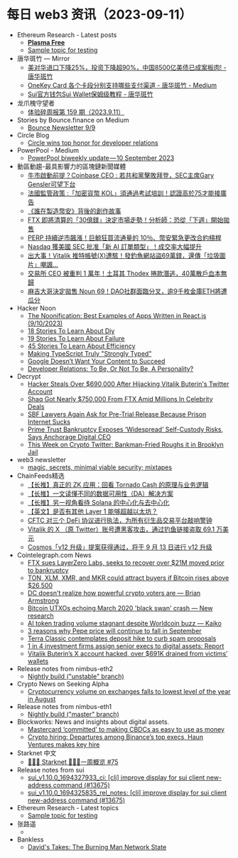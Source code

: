 # 每日 web3 资讯（2023-09-11）

- Ethereum Research - Latest posts
  - [**Plasma Free**](https://ethresear.ch/t/plasma-free/16570/5)
  - [Sample topic for testing](https://ethresear.ch/t/sample-topic-for-testing/16582/1)
- 唐华斑竹 — Mirror
  - [美对华进口下降25%，投资下降超90%，中国8500亿美债已成案板肉! - 唐华斑竹](https://mirror.xyz/0x731644a15A2C445825F7Bd6002870c49B83bc859/mdDHWS9CmrWQ_uDKFIu9oNXiq_aa1VY38eyaTte_Njk)
  - [OneKey Card 各个卡段分别支持哪些支付渠道 - 唐华斑竹 - Medium](https://mirror.xyz/0x731644a15A2C445825F7Bd6002870c49B83bc859/lfi89VWkA_SsdTsAyhNdEFQ8iRnaUZl9a58OYSYuG5Y)
  - [Sui官方钱包Sui Wallet保姆级教程 - 唐华斑竹](https://mirror.xyz/0x731644a15A2C445825F7Bd6002870c49B83bc859/l0criubmzVjm1HLYGpy8ryf2-jbIOngA5r-RyAl0JGc)
- 龙爪槐守望者
  - [体验碎周报第 159 期（2023.9.11）](https://www.ftium4.com/ux-weekly-159.html)
- Stories by Bounce.finance on Medium
  - [Bounce Newsletter 9/9](https://bouncefinance.medium.com/bounce-newsletter-9-9-7e7b524fb71c?source=rss-74b4e5aa79f6------2)
- Circle Blog
  - [Circle wins top honor for developer relations](https://www.circle.com/blog/circle-wins-top-honor-for-developer-relations)
- PowerPool - Medium
  - [PowerPool biweekly update — 10 September 2023](https://medium.com/powerpool/powerpool-biweekly-update-10-september-2023-6580d06fcbb6?source=rss----734b6abdb4f3---4)
- 動區動趨-最具影響力的區塊鏈新聞媒體
  - [牛市啟動前提？Coinbase CEO : 若共和黨擊敗拜登，SEC主席Gary Gensler可望下台](https://www.blocktempo.com/coinbase-ceo-says-there-is-possibility-of-new-sec-chair-next-year/)
  - [法國監管政策 :「加密貨幣 KOL」須通過考試培訓！認證高於75才能接廣告](https://www.blocktempo.com/france-introduces-new-certification-program-for-crypto-kol/)
  - [《誰在製造幣安》背後的創作故事](https://www.blocktempo.com/the-story-behind-who-created-binance/)
  - [FTX 即將清算的「30億鎂」決定市場走勢！分析師：恐從「下週」開始拋售](https://www.blocktempo.com/ftx-impending-3-billion-liquidation-could-be-dictating-market-movement/)
  - [PERP 持續逆市飆漲！巨鯨狂買流通量的 10％、幣安緊急更改合約槓桿](https://www.blocktempo.com/perpetual-protocol-token-raise-200-percernt/)
  - [Nasdaq 獲美國 SEC 批准「新 AI 訂單類型」！成交率大幅提升](https://www.blocktempo.com/sec-approve-nasdaq-first-ai-powered-order-type/)
  - [出大事！Vitalik 推特帳號(X)遭駭！發釣魚網站盜69萬鎂，還傳「垃圾圖片」嘲諷…](https://www.blocktempo.com/vitalik-buterin-x-account-was-hacked/)
  - [交易所 CEO 被重判 1 萬年！土耳其 Thodex 捲款潛逃，40萬散戶血本無歸](https://www.blocktempo.com/thodex-founder-sentenced-to-10000-years-in-prison/)
  - [麻吉大哥決定拋售 Noun 69！DAO社群面臨分叉，逾9千枚金庫ETH將遭瓜分](https://www.blocktempo.com/machi-big-brother-announces-the-sale-of-noun-69/)
- Hacker Noon
  - [The Noonification: Best Examples of Apps Written in React.js (9/10/2023)](https://hackernoon.com/9-10-2023-noonification?source=rss)
  - [18 Stories To Learn About Diy](https://hackernoon.com/18-stories-to-learn-about-diy?source=rss)
  - [19 Stories To Learn About Failure](https://hackernoon.com/19-stories-to-learn-about-failure?source=rss)
  - [45 Stories To Learn About Efficiency](https://hackernoon.com/45-stories-to-learn-about-efficiency?source=rss)
  - [Making TypeScript Truly "Strongly Typed"](https://hackernoon.com/making-typescript-truly-strongly-typed?source=rss)
  - [Google Doesn’t Want Your Content to Succeed](https://hackernoon.com/google-doesnt-want-your-content-to-succeed?source=rss)
  - [Developer Relations: To Be, Or Not To Be, A Personality?](https://hackernoon.com/developer-relations-to-be-or-not-to-be-a-personality?source=rss)
- Decrypt
  - [Hacker Steals Over $690,000 After Hijacking Vitalik Buterin's Twitter Account](https://decrypt.co/155738/hacker-steals-690000-after-hijacking-vitalik-buterin-x-account)
  - [Shaq Got Nearly $750,000 From FTX Amid Millions In Celebrity Deals](https://decrypt.co/155732/shaq-got-nearly-750000-from-ftx-amid-millions-in-celebrity-deals)
  - [SBF Lawyers Again Ask for Pre-Trial Release Because Prison Internet Sucks](https://decrypt.co/155728/sam-bankman-fried-prison-internet-trial-preparation-request)
  - [Prime Trust Bankruptcy Exposes ‘Widespread’ Self-Custody Risks, Says Anchorage Digital CEO](https://decrypt.co/155714/prime-trust-bankruptcy-self-custody-risks-anchorage-digital-ceo)
  - [This Week on Crypto Twitter: Bankman-Fried Roughs it in Brooklyn Jail](https://decrypt.co/155705/this-week-on-crypto-twitter-bankman-fried-roughs-it-in-brooklyn-jail)
- web3 newsletter
  - [magic, secrets, minimal viable security; mixtapes](https://a16zcrypto.substack.com/p/magic-secrets-minimal-viable-security)
- ChainFeeds精选
  - [【长推】真正的 ZK 应用：回看 Tornado Cash 的原理与业务逻辑](https://twitter.com/eternal1997l/status/1700539778066997540)
  - [【长推】一文读懂不同的数据可用性（DA）解决方案](https://twitter.com/i/web/status/1700728653750087945)
  - [【长推】另一视角看待 Solana 的中心化与去中心化](https://twitter.com/0xNing0x/status/1700664950501576905)
  - [【英文】是否有其他 Layer 1 能够超越以太坊？](https://globalcoinresearch.com/2023/09/08/can-any-layer-1-blockchain-overtake-ethereum/)
  - [CFTC 对三个 DeFi 协议进行执法，为所有衍生品交易平台敲响警钟](https://www.techflowpost.com/article/detail_13948.html)
  - [Vitalik 的 X （原 Twitter）账号遭黑客攻击，通过钓鱼链接盗取 69.1 万美元](https://x.com/evilcos/status/1700688061972226551)
  - [Cosmos「v12 升级」提案获得通过，将于 9 月 13 日进行 v12 升级](https://x.com/cosmoshub/status/1700447718110355852)
- Cointelegraph.com News
  - [FTX sues LayerZero Labs, seeks to recover over $21M moved prior to bankruptcy](https://cointelegraph.com/news/ftx-sues-layer-zero-labs-seeks-recover-millions-bankruptcy)
  - [TON, XLM, XMR, and MKR could attract buyers if Bitcoin rises above $26,500](https://cointelegraph.com/news/ton-xlm-xmr-and-mkr-could-attract-buyers-if-bitcoin-rises-above-26-500)
  - [DC doesn't realize how powerful crypto voters are — Brian Armstrong](https://cointelegraph.com/news/dc-doesnt-realize-how-powerful-crypto-voting-is-brian-armstrong)
  - [Bitcoin UTXOs echoing March 2020 'black swan' crash — New research](https://cointelegraph.com/news/bitcoin-utxo-march-2020-crash-new-research)
  - [AI token trading volume stagnant despite Worldcoin buzz — Kaiko](https://cointelegraph.com/news/ai-token-trading-volume-stagnant-despite-worldcoin-buzz-kaiko-data)
  - [3 reasons why Pepe price will continue to fall in September](https://cointelegraph.com/news/pepe-price-continue-fall-september)
  - [Terra Classic contemplates deposit hike to curb spam proposals](https://cointelegraph.com/news/terra-luna-classic-contemplates-deposit-hike-to-curb-spam-proposals)
  - [1 in 4 investment firms assign senior execs to digital assets: Report](https://cointelegraph.com/news/investment-firms-senior-roles-digital-assets)
  - [Vitalik Buterin’s X account hacked, over $691K drained from victims’ wallets](https://cointelegraph.com/news/ethereum-vitalik-buterin-x-hackers-drain)
- Release notes from nimbus-eth2
  - [Nightly build ("unstable" branch)](https://github.com/status-im/nimbus-eth2/releases/tag/nightly)
- Crypto News on Seeking Alpha
  - [Cryptocurrency volume on exchanges falls to lowest level of the year in August](https://seekingalpha.com/news/4010310-cryptocurrency-volume-on-exchanges-falls-in-august?utm_source=feed_news_crypto&utm_medium=referral&feed_item_type=news)
- Release notes from nimbus-eth1
  - [Nightly build ("master" branch)](https://github.com/status-im/nimbus-eth1/releases/tag/nightly)
- Blockworks: News and insights about digital assets.
  - [Mastercard ‘committed’ to making CBDCs as easy to use as money](https://blockworks.co/news/mastercard-cbdc-push)
  - [Crypto hiring: Departures among Binance’s top execs, Haun Ventures makes key hire](https://blockworks.co/news/crypto-hiring-binance-executive-turnover-haun-ventures)
- Starknet 中文
  - [👩🏽‍🚀 Starknet 👨🏽‍🚀一周概览 #75](https://starknetzh.substack.com/p/starknet-75-2d2)
- Release notes from sui
  - [sui_v1.10.0_1694327933_ci: [cli] improve display for sui client new-address command (#13675)](https://github.com/MystenLabs/sui/releases/tag/sui_v1.10.0_1694327933_ci)
  - [sui_v1.10.0_1694325835_rel_notes: [cli] improve display for sui client new-address command (#13675)](https://github.com/MystenLabs/sui/releases/tag/sui_v1.10.0_1694325835_rel_notes)
- Ethereum Research - Latest topics
  - [Sample topic for testing](https://ethresear.ch/t/sample-topic-for-testing/16582)
- 张路遥
  - [](https://zhangluyao.com/blog/real-problem/)
- Bankless
  - [David's Takes: The Burning Man Network State](http://sites.libsyn.com/247424/davids-takes-the-burning-man-network-state)

